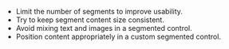 * Limit the number of segments to improve usability.
* Try to keep segment content size consistent.
* Avoid mixing text and images in a segmented control.
* Position content appropriately in a custom segmented control.
